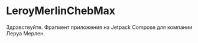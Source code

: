 # LeroyMerlinChebMax

Здравствуйте. Фрагмент приложения на Jetpack Compose для компании Леруа Мерлен.

